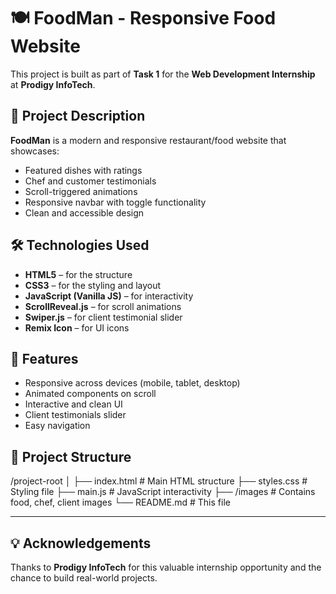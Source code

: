 # 🍽️ FoodMan - Responsive Food Website

This project is built as part of **Task 1** for the **Web Development Internship** at **Prodigy InfoTech**.


## 📌 Project Description

**FoodMan** is a modern and responsive restaurant/food website that showcases:
- Featured dishes with ratings
- Chef and customer testimonials
- Scroll-triggered animations
- Responsive navbar with toggle functionality
- Clean and accessible design

## 🛠️ Technologies Used

- **HTML5** – for the structure  
- **CSS3** – for the styling and layout  
- **JavaScript (Vanilla JS)** – for interactivity  
- **ScrollReveal.js** – for scroll animations  
- **Swiper.js** – for client testimonial slider  
- **Remix Icon** – for UI icons



## 🚀 Features

- Responsive across devices (mobile, tablet, desktop)
- Animated components on scroll
- Interactive and clean UI
- Client testimonials slider
- Easy navigation

## 📁 Project Structure

/project-root
│
├── index.html # Main HTML structure
├── styles.css # Styling file
├── main.js # JavaScript interactivity
├── /images # Contains food, chef, client images
└── README.md # This file

---

## 💡 Acknowledgements

Thanks to **Prodigy InfoTech** for this valuable internship opportunity and the chance to build real-world projects.

